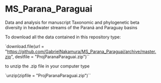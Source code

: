 # MS_Parana_Paraguai
Data and analysis for manuscript Taxonomic and phylogenetic beta diversity in headwater streams of the Paraná and Paraguay basins

To download all the data contained in this repository type:

`download.file(url = "https://github.com/GabrielNakamura/MS_Parana_Paraguai/archive/master.zip", destfile = "ProjParanaParaguai.zip")``

to unzip the .zip file in your computer type

`unzip(zipfile = "ProjParanaParaguai.zip")``
